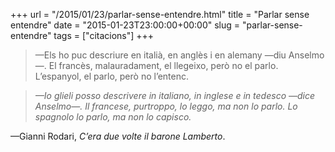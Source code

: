 +++
url = "/2015/01/23/parlar-sense-entendre.html"
title = "Parlar sense entendre"
date = "2015-01-23T23:00:00+00:00"
slug = "parlar-sense-entendre"
tags = ["citacions"]
+++

> —Els ho puc descriure en italià, en anglès i en alemany —diu Anselmo—. El francès, malauradament, el llegeixo, però no el parlo. L’espanyol, el parlo, però no l’entenc.

> *—Io glieli posso descrivere in italiano, in inglese e in tedesco —dice Anselmo—. Il francese, purtroppo, lo leggo, ma non lo parlo. Lo spagnolo lo parlo, ma non lo capisco.*

—Gianni Rodari, *C’era due volte il barone Lamberto*.

